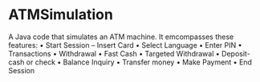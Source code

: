 # ATMSimulation
A Java code that simulates an ATM machine. It emcompasses these features:
  • Start Session – Insert Card
  • Select Language
  • Enter PIN
  • Transactions
  • Withdrawal
  • Fast Cash
  • Targeted Withdrawal
  • Deposit- cash or check
  • Balance Inquiry
  • Transfer money
  • Make Payment
  • End Session

